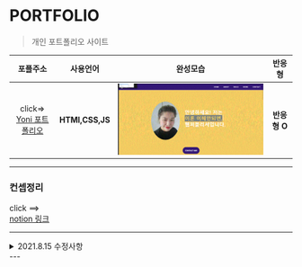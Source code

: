 # PORTFOLIO
>개인 포트폴리오 사이트 

|포플주소|사용언어|완성모습|반응형|
|:--:|:--:|:--:|:--:|
|click=><br>[Yoni 포트폴리오](http://alterego.dothome.co.kr/Portfolio/)|<strong>HTMl,CSS,JS</strong>|<img src="./img/완성모습/완성모습.gif" width="550px">|**반응형 O** |

---

### 컨셉정리

click ==><br>[notion 링크](https://heavenly-ant-3f9.notion.site/Portfollo-WebSite-016f1c7f822d404eb0aa01feba9d9c98)

---  
<details>
    <summary>2021.8.15 수정사항</summary> 

## <b>Intersection Observer API을 사용하여  
### 스크롤시 해당세션과 관련된 메뉴버튼이 변하게 설정</b>
<br/>    
<img src="./img/완성모습/수정.gif" width="550px">
<br>

### 하지만 새로운 문제 발견..  
 - 위로 올렸을때 특정 세션을 건너뛰는 버그가 있음
 - 크기를 줄였을때는 아래 스크롤시 건너뛰는 문제점 발생..
 
 => API 이해도 부족으로 나중에 천천히 수정 예정... 😭😭😢
</details>
---